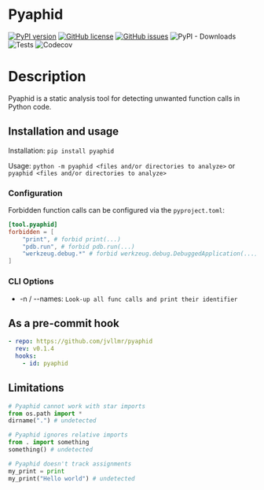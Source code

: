 # Pyaphid

[![PyPI version](https://badge.fury.io/py/pyaphid.svg)](https://badge.fury.io/py/pyaphid)
[![GitHub license](https://img.shields.io/github/license/jvllmr/pyaphid)](https://github.com/jvllmr/pyaphid/blob/master/LICENSE)
[![GitHub issues](https://img.shields.io/github/issues/jvllmr/pyaphid)](https://github.com/jvllmr/pyaphid/issues)
![PyPI - Downloads](https://img.shields.io/pypi/dd/pyaphid)
![Tests](https://github.com/jvllmr/pyaphid/actions/workflows/main.yml/badge.svg)
![Codecov](https://img.shields.io/codecov/c/github/jvllmr/pyaphid?style=plastic)

# Description

Pyaphid is a static analysis tool for detecting unwanted function calls in Python code.

## Installation and usage

Installation: `pip install pyaphid`

Usage: `python -m pyaphid <files and/or directories to analyze>` or `pyaphid <files and/or directories to analyze>`

### Configuration

Forbidden function calls can be configured via the `pyproject.toml`:

```toml
[tool.pyaphid]
forbidden = [
    "print", # forbid print(...)
    "pdb.run", # forbid pdb.run(...)
    "werkzeug.debug.*" # forbid werkzeug.debug.DebuggedApplication(...), werkzeug.debug.get_machine_id(...), ...
]
```

### CLI Options

- -n / --names: `Look-up all func calls and print their identifier`

## As a pre-commit hook

```yaml
- repo: https://github.com/jvllmr/pyaphid
  rev: v0.1.4
  hooks:
    - id: pyaphid
```

## Limitations

```python
# Pyaphid cannot work with star imports
from os.path import *
dirname(".") # undetected

# Pyaphid ignores relative imports
from . import something
something() # undetected

# Pyaphid doesn't track assignments
my_print = print
my_print("Hello world") # undetected
```
